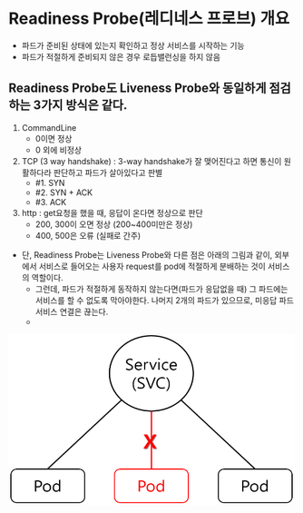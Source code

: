 # Readiness Probe(레디네스 프로브) 개요
- 파드가 준비된 상태에 있는지 확인하고 정상 서비스를 시작하는 기능
- 파드가 적절하게 준비되지 않은 경우 로듭밸런싱을 하지 않음


## Readiness Probe도 Liveness Probe와 동일하게 점검하는 3가지 방식은 같다.
1. CommandLine
   - 0이면 정상
   - 0 외에 비정상
2. TCP (3 way handshake) : 3-way handshake가 잘 맺어진다고 하면 통신이 원활하다라 판단하고 파드가 살아있다고 판별
   - #1. SYN
   - #2. SYN + ACK
   - #3. ACK
3. http : get요청을 했을 때, 응답이 온다면 정상으로 판단
   - 200, 300이 오면 정상 (200~400미만은 정상)
   - 400, 500은 오류 (실패로 간주)

- 단, Readiness Probe는 Liveness Probe와 다른 점은 아래의 그림과 같이, 외부에서 서비스로 들어오는 사용자 request를 pod에 적절하게 분배하는 것이 서비스의 역할이다.
   - 그런데, 파드가 적절하게 동작하지 않는다면(파드가 응답없을 때) 그 파드에는 서비스를 할 수 없도록 막아야한다. 나머지 2개의 파드가 있으므로, 미응답 파드 서비스 연결은 끊는다.
   - 

<img src="https://github.com/Virusuki/Kubernetes/blob/main/k8s-develop/Pod-Container%20Design/files/img/Pod_service_action.PNG" width="550px" height="300px" title="px(픽셀) 크기 설정" alt="Pod service action"></img><br/>

